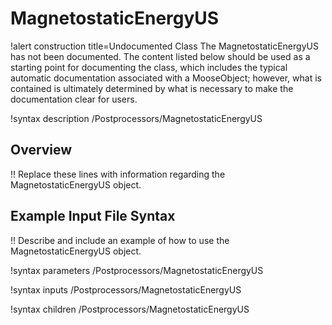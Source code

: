 # MagnetostaticEnergyUS

!alert construction title=Undocumented Class
The MagnetostaticEnergyUS has not been documented. The content listed below should be used as a starting point for
documenting the class, which includes the typical automatic documentation associated with a
MooseObject; however, what is contained is ultimately determined by what is necessary to make the
documentation clear for users.

!syntax description /Postprocessors/MagnetostaticEnergyUS

## Overview

!! Replace these lines with information regarding the MagnetostaticEnergyUS object.

## Example Input File Syntax

!! Describe and include an example of how to use the MagnetostaticEnergyUS object.

!syntax parameters /Postprocessors/MagnetostaticEnergyUS

!syntax inputs /Postprocessors/MagnetostaticEnergyUS

!syntax children /Postprocessors/MagnetostaticEnergyUS
